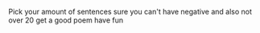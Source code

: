 Pick your amount of sentences
sure you can't have negative and also not over 20
get a good poem
have fun
